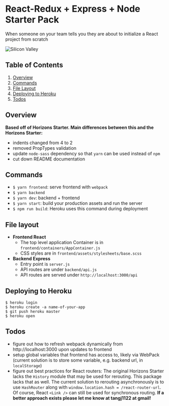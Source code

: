 # React-Redux + Express + Node Starter Pack

When someone on your team tells you they are about to initialize a React project from scratch

![Silicon Valley](https://media.giphy.com/media/ptDRdwFkFVAkg/giphy.gif)

## Table of Contents

1. [Overview](#overview)
1. [Commands](#commands)
1. [File Layout](#file-layout)
1. [Deploying to Heroku](#deploying-to-heroku)
1. [Todos](#todos)

## Overview

**Based off of Horizons Starter. Main differences between this and the Horizons Starter:**
- indents changed from 4 to 2
- removed PropTypes validation
- update `node-sass` dependency so that `yarn` can be used instead of `npm`
- cut down README documentation

## Commands

- `$ yarn frontend`: serve frontend with `webpack`
- `$ yarn backend`
- `$ yarn dev`: backend + frontend
- `$ yarn start`: build your production assets and run the server
- `$ npm run build`: Heroku uses this command during deployment

## File layout

- **Frontend React**
  - The top level application Container is in `frontend/containers/AppContainer.js`
  - CSS styles are in `frontend/assets/stylesheets/base.scss`
- **Backend Express**
  - Entry point is `server.js`
  - API routes are under `backend/api.js`
  - API routes are served under `http://localhost:3000/api`

## Deploying to Heroku

```
$ heroku login
$ heroku create -a name-of-your-app
$ git push heroku master
$ heroku open

```
## Todos

- figure out how to refresh webpack dynamically from http://localhost:3000 upon updates to frontend
- setup global variables that frontend has access to, likely via WebPack (current solution is to store some variable, e.g. backend url, in `localStorage`)
- figure out best practices for React routers: The original Horizons Starter lacks the `History` module that may be used for rerouting. This package lacks that as well. The current solution to rerouting asynchronously is to use `HashRouter` along with `window.location.hash = /react-router-url`. Of course, React `<Link />` can still be used for synchronous routing. **If a better approach exists please let me know at tangj1122 at gmail!**


